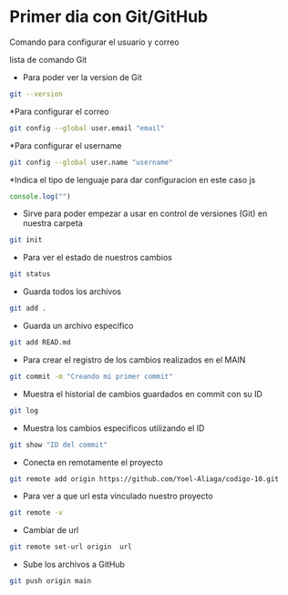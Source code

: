 # Primer dia con Git/GitHub

Comando para configurar el usuario y correo 

lista de comando Git

* Para poder ver la version de Git

```bash
git --version
```

*Para configurar el correo

```bash
git config --global user.email "email"
```
*Para configurar el username

```bash
git config --global user.name "username"
```

*Indica el tipo de lenguaje para dar configuracion en este caso js

```js
console.log("")
```

* Sirve para poder empezar a usar en control de versiones (Git) en nuestra carpeta

```bash
git init
```
* Para ver el estado de nuestros cambios

```bash
git status
```
* Guarda todos los archivos 

```bash
git add .
```
* Guarda un archivo especifico 

```bash
git add READ.md
```
* Para crear el registro de los cambios realizados en el MAIN

```bash
git commit -m "Creando mi primer commit"
```

* Muestra el historial de cambios guardados en commit con su ID

```bash
git log
```

* Muestra los cambios especificos utilizando el ID 

```bash
git show "ID del commit"
```
* Conecta en remotamente el proyecto

```bash
git remote add origin https://github.com/Yoel-Aliaga/codigo-10.git
```
* Para ver a que url esta vinculado nuestro proyecto

```bash
git remote -v
```
* Cambiar de url

```bash
git remote set-url origin  url
```

* Sube los archivos a GitHub
```bash
git push origin main
```

